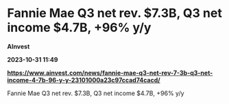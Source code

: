 # Fannie Mae Q3 net rev. $7.3B, Q3 net income $4.7B, +96% y/y
**AInvest**

**2023-10-31 11:49**

**https://www.ainvest.com/news/fannie-mae-q3-net-rev-7-3b-q3-net-income-4-7b-96-y-y-23101000a23c97ccad74cacd/**

Fannie Mae Q3 net rev. $7.3B, Q3 net income $4.7B, +96% y/y